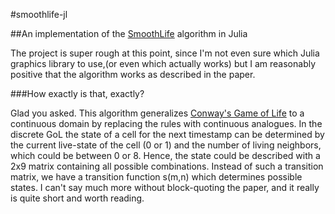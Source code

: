#smoothlife-jl

##An implementation of the [SmoothLife](http://arxiv.org/abs/1111.1567) algorithm in Julia

The project is super rough at this point, since I'm not even sure which Julia graphics library to use,(or even which actually works) but I am reasonably positive that the algorithm works as described in the paper.

###How exactly is that, exactly?

Glad you asked. This algorithm generalizes [Conway's Game of Life](http://en.wikipedia.org/wiki/Conway's_Game_of_Life) to a continuous domain by replacing the rules with continuous analogues. In the discrete GoL the state of a cell for the next timestamp can be determined by the current live-state of the cell (0 or 1) and the number of living neighbors, which could be between 0 or 8. Hence, the state could be described with a 2x9 matrix containing all possible combinations. Instead of such a transition matrix, we have a transition function s(m,n) which determines possible states. I can't say much more without block-quoting the paper, and it really is quite short and worth reading.
